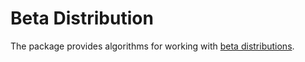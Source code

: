 # Beta Distribution

The package provides algorithms for working with
[beta distributions](https://en.wikipedia.org/wiki/Beta_distribution).
